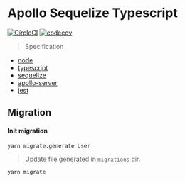 # Apollo Sequelize Typescript 
[![CircleCI](https://circleci.com/gh/dooboolab/ts-apollo-sequelize.svg?style=shield)](https://circleci.com/gh/dooboolab/ts-apollo-sequelize)
[![codecov](https://codecov.io/gh/dooboolab/ts-apollo-sequelize/branch/master/graph/badge.svg)](https://codecov.io/gh/dooboolab/ts-apollo-sequelize)

> Specification
* [node](https://nodejs.org)
* [typescript](https://typescriptlang.org)
* [sequelize](http://docs.sequelizejs.com)
* [apollo-server](https://www.apollographql.com/docs/apollo-server)
* [jest](https://jestjs.io)


## Migration

#### Init migration
```
yarn migrate:generate User
```

> Update file generated in `migrations` dir.

```
yarn migrate
```